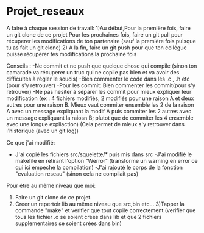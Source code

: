 # Projet_reseaux


A faire à chaque session de travail:
1)Au début,Pour la première fois, faire un git clone de ce projet
Pour les prochaines fois, faire un git pull pour récuperer les modifications de ton partenaire (sauf la première fois puisque tu as fait un git clone)
2) A la fin, faire un git push pour que ton collègue puisse récuperer tes modifications la prochaine fois

Conseils :
-Ne commit et ne push que quelque chose qui compile (sinon ton camarade va récuperer un truc qui ne copile pas bien et va avoir des difficultés à régler le soucis)
-Bien commenter le code dans les .c , .h  etc (pour s'y retrouver)
-Pour les commit:
  Bien commenter les commit(pour s'y retrouver)
-Ne pas hesiter à séparer les commit pour mieux expliquer leur modification
(ex : 4 fichiers modifiés, 2 modifiés pour une raison A et deux autres pour une raison B.
Mieux vaut commiter ensemble les 2 de la raison A avec un message expliquant la modif A puis commiter les 2 autres avec un message expliquant la raiosn B; plutot                            que de commiter les 4 ensemble avec une longue expliaction)
      (Cela permet de mieux s'y retrouver dans l'historique (avec un git log))

 Ce que j'ai modifié:
- J'ai copié les fichiers src/squelette/* puis mis dans src 
 -J'ai modifié le makefile en retirant l'option "Werror" (transforme un warning en error ce qui ici empeche la compilation)
 -J'ai rajouté le corps de la fonction "evaluation reseau" (sinon cela ne compilait pas)

Pour être au même niveau que moi:
1) Faire un git clone de ce projet.
2) Creer un repertoir lib au même niveau que src,bin etc...
3)Tapper la commande "make" et verifier que tout copile correctement 
(verifier que tous les fichier .o se soient crées dans lib et que 2 fichiers supplementaires se soient crées dans bin)


      
      

 
